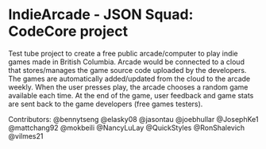 # IndieArcade - JSON Squad: CodeCore project

Test tube project to create a free public arcade/computer to play indie games made in British Columbia.
Arcade would be connected to a cloud that stores/manages the game source code uploaded by the developers. The games are automatically added/updated from the cloud to the arcade weekly.
When the user presses play, the arcade chooses a random game available each time.
At the end of the game, user feedback and game stats are sent back to the game developers (free games testers).

Contributors:
@bennytseng
@elasky08
@jasontau
@joebhullar
@JosephKe1
@mattchang92
@mokbeili
@NancyLuLay
@QuickStyles
@RonShalevich
@vilmes21
